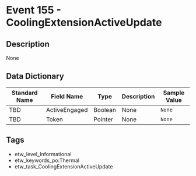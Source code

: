 # Event 155 - CoolingExtensionActiveUpdate

## Description
None

## Data Dictionary
|Standard Name|Field Name|Type|Description|Sample Value|
|---|---|---|---|---|
|TBD|ActiveEngaged|Boolean|None|`None`|
|TBD|Token|Pointer|None|`None`|

## Tags
* etw_level_Informational
* etw_keywords_po:Thermal
* etw_task_CoolingExtensionActiveUpdate